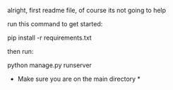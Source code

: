 alright, first readme file, of course its not going to help

run this command to get started:

pip install -r requirements.txt


then run:

python manage.py runserver

* Make sure you are on the main directory *